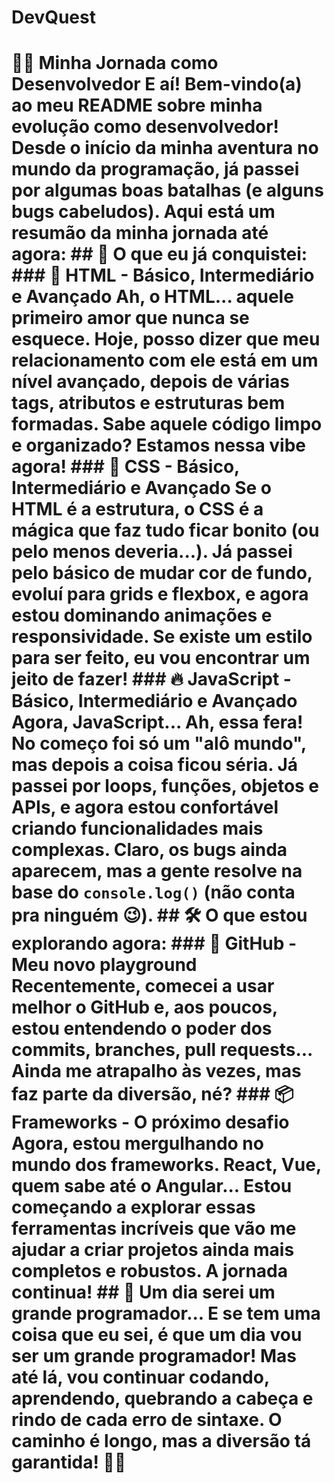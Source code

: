 # DevQuest
 # 👨‍💻 Minha Jornada como Desenvolvedor  E aí! Bem-vindo(a) ao meu README sobre minha evolução como desenvolvedor! Desde o início da minha aventura no mundo da programação, já passei por algumas boas batalhas (e alguns bugs cabeludos). Aqui está um resumão da minha jornada até agora:  ## 🚀 O que eu já conquistei:  ### 🧩 HTML - Básico, Intermediário e Avançado Ah, o **HTML**... aquele primeiro amor que nunca se esquece. Hoje, posso dizer que meu relacionamento com ele está em um nível avançado, depois de várias tags, atributos e estruturas bem formadas. Sabe aquele código limpo e organizado? Estamos nessa vibe agora!  ### 🎨 CSS - Básico, Intermediário e Avançado Se o HTML é a estrutura, o **CSS** é a mágica que faz tudo ficar bonito (ou pelo menos deveria...). Já passei pelo básico de mudar cor de fundo, evoluí para grids e flexbox, e agora estou dominando animações e responsividade. Se existe um estilo para ser feito, eu vou encontrar um jeito de fazer!  ### 🔥 JavaScript - Básico, Intermediário e Avançado Agora, **JavaScript**... Ah, essa fera! No começo foi só um "alô mundo", mas depois a coisa ficou séria. Já passei por loops, funções, objetos e APIs, e agora estou confortável criando funcionalidades mais complexas. Claro, os bugs ainda aparecem, mas a gente resolve na base do `console.log()` (não conta pra ninguém 😉).  ## 🛠️ O que estou explorando agora:  ### 🐙 GitHub - Meu novo playground Recentemente, comecei a usar melhor o **GitHub** e, aos poucos, estou entendendo o poder dos commits, branches, pull requests... Ainda me atrapalho às vezes, mas faz parte da diversão, né?  ### 📦 Frameworks - O próximo desafio Agora, estou mergulhando no mundo dos **frameworks**. React, Vue, quem sabe até o Angular... Estou começando a explorar essas ferramentas incríveis que vão me ajudar a criar projetos ainda mais completos e robustos. A jornada continua!  ## 🎯 Um dia serei um grande programador... E se tem uma coisa que eu sei, é que um dia vou ser um grande programador! Mas até lá, vou continuar codando, aprendendo, quebrando a cabeça e rindo de cada erro de sintaxe. O caminho é longo, mas a diversão tá garantida! 🚀😎
